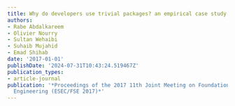 ```yaml
---
title: Why do developers use trivial packages? an empirical case study on npm
authors:
- Rabe Abdalkareem
- Olivier Nourry
- Sultan Wehaibi
- Suhaib Mujahid
- Emad Shihab
date: '2017-01-01'
publishDate: '2024-07-31T10:43:24.519467Z'
publication_types:
- article-journal
publication: '*Proceedings of the 2017 11th Joint Meeting on Foundations of Software
  Engineering (ESEC/FSE 2017)*'
---
```

